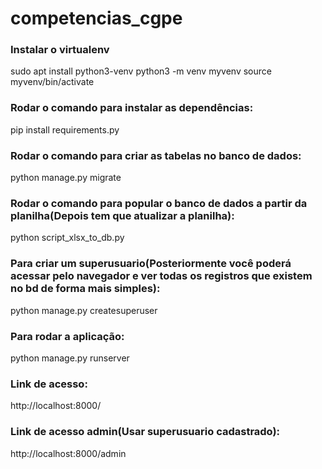 # competencias_cgpe

### Instalar o virtualenv

sudo apt install python3-venv
python3 -m venv myvenv
source myvenv/bin/activate

### Rodar o comando para instalar as dependências:

pip install requirements.py

### Rodar o comando para criar as tabelas no banco de dados:

python manage.py migrate

### Rodar o comando para popular o banco de dados a partir da planilha(Depois tem que atualizar a planilha):

python script_xlsx_to_db.py

### Para criar um superusuario(Posteriormente você poderá acessar pelo navegador e ver todas os registros que existem no bd de forma mais simples):

python manage.py createsuperuser

### Para rodar a aplicação:

python manage.py runserver

### Link de acesso:

http://localhost:8000/

### Link de acesso admin(Usar superusuario cadastrado):

http://localhost:8000/admin
